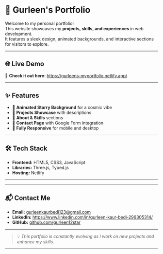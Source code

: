# 🌟 Gurleen's Portfolio



Welcome to my personal portfolio!  
This website showcases my **projects, skills, and experiences** in web development.  
It features a sleek design, animated backgrounds, and interactive sections for visitors to explore.

---

## 🌐 Live Demo
🚀 **Check it out here:** https://gurleens-myportfolio.netlify.app/

---

## ✨ Features
- 🌌 **Animated Starry Background** for a cosmic vibe
- 📂 **Projects Showcase** with descriptions
- 💼 **About & Skills** sections
- 📩 **Contact Page** with Google Form integration
- 📱 **Fully Responsive** for mobile and desktop

---

## 🛠 Tech Stack
- **Frontend:** HTML5, CSS3, JavaScript
- **Libraries:** Three.js, Typed.js
- **Hosting:** Netlify

---

---

## 📬 Contact Me
- **Email:** gurleenkaurbedi123@gmail.com
- **LinkedIn:** https://www.linkedin.com/in/gurleen-kaur-bedi-296305314/
- **GitHub:** [github.com/gurleen12star](https://github.com/gurleen12star)

---

> 💡 _This portfolio is constantly evolving as I work on new projects and enhance my skills._

---
